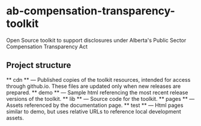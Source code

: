 # ab-compensation-transparency-toolkit
Open Source toolkit to support disclosures under Alberta's Public Sector Compensation Transparency Act

## Project structure

** cdn ** &mdash; Published copies of the toolkit resources, intended for access through github.io.  These files are updated only when new releases are prepared.
** demo ** &mdash; Sample html referencing the most recent release versions of the toolkit.
** lib ** &mdash; Source code for the toolkit.
** pages ** &mdash; Assets referenced by the documentation page.
** test ** &mdash; Html pages similar to demo, but uses relative URLs to reference local development assets.